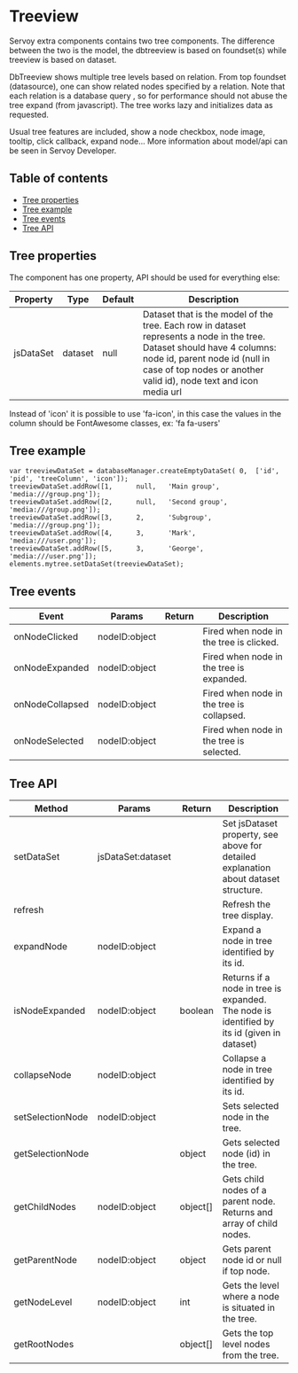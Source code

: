 # Treeview

Servoy extra components contains two tree components. The difference between the two is the model, the dbtreeview is based on foundset(s) while treeview is based on dataset.

DbTreeview shows multiple tree levels based on relation. From top foundset (datasource), one can show related nodes specified by a relation. Note that each relation is a database query , so for performance should not abuse the tree expand (from javascript). The tree works lazy and initializes data as requested.

Usual tree features are included, show a node checkbox, node image, tooltip, click callback, expand node... More information about model/api can be seen in Servoy Developer.

## Table of contents

* [Tree properties](Tree.md#tree-properties)
* [Tree example](Tree.md#tree-example)
* [Tree events](Tree.md#tree-events)
* [Tree API](Tree.md#tree-api)

## Tree properties

The component has one property, API should be used for everything else:

| Property  | Type    | Default | Description                                                                                                                                                                                                                    |
| --------- | ------- | ------- | ------------------------------------------------------------------------------------------------------------------------------------------------------------------------------------------------------------------------------ |
| jsDataSet | dataset | null    | Dataset that is the model of the tree. Each row in dataset represents a node in the tree. Dataset should have 4 columns: node id, parent node id (null in case of top nodes or another valid id), node text and icon media url |

Instead of 'icon' it is possible to use 'fa-icon', in this case the values in the column should be FontAwesome classes, ex: 'fa fa-users'

## Tree example

```
var treeviewDataSet = databaseManager.createEmptyDataSet( 0,  ['id', 'pid', 'treeColumn', 'icon']);
treeviewDataSet.addRow([1,		null,	'Main group',	'media:///group.png']);
treeviewDataSet.addRow([2,		null,	'Second group',	'media:///group.png']);
treeviewDataSet.addRow([3,		2,		'Subgroup',		'media:///group.png']);
treeviewDataSet.addRow([4,		3,		'Mark',			'media:///user.png']);
treeviewDataSet.addRow([5,		3,		'George',		'media:///user.png']);
elements.mytree.setDataSet(treeviewDataSet);
```

## Tree events

| Event           | Params        | Return | Description                               |
| --------------- | ------------- | ------ | ----------------------------------------- |
| onNodeClicked   | nodeID:object |        | Fired when node in the tree is clicked.   |
| onNodeExpanded  | nodeID:object |        | Fired when node in the tree is expanded.  |
| onNodeCollapsed | nodeID:object |        | Fired when node in the tree is collapsed. |
| onNodeSelected  | nodeID:object |        | Fired when node in the tree is selected.  |

## Tree API

| Method           | Params            | Return    | Description                                                                                |
| ---------------- | ----------------- | --------- | ------------------------------------------------------------------------------------------ |
| setDataSet       | jsDataSet:dataset |           | Set jsDataset property, see above for detailed explanation about dataset structure.        |
| refresh          |                   |           | Refresh the tree display.                                                                  |
| expandNode       | nodeID:object     |           | Expand a node in tree identified by its id.                                                |
| isNodeExpanded   | nodeID:object     | boolean   | Returns if a node in tree is expanded. The node is identified by its id (given in dataset) |
| collapseNode     | nodeID:object     |           | Collapse a node in tree identified by its id.                                              |
| setSelectionNode | nodeID:object     |           | Sets selected node in the tree.                                                            |
| getSelectionNode |                   | object    | Gets selected node (id) in the tree.                                                       |
| getChildNodes    | nodeID:object     | object\[] | Gets child nodes of a parent node. Returns and array of child nodes.                       |
| getParentNode    | nodeID:object     | object    | Gets parent node id or null if top node.                                                   |
| getNodeLevel     | nodeID:object     | int       | Gets the level where a node is situated in the tree.                                       |
| getRootNodes     |                   | object\[] | Gets the top level nodes from the tree.                                                    |
